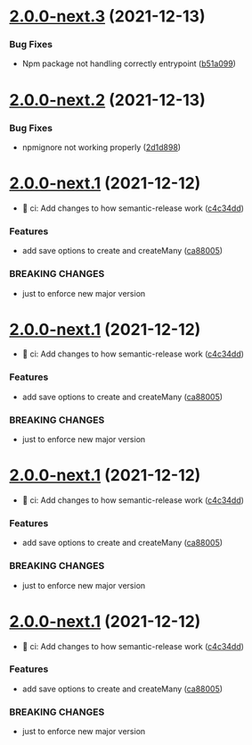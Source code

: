 # [2.0.0-next.3](https://github.com/jorgebodega/typeorm-seeding/compare/v2.0.0-next.2...v2.0.0-next.3) (2021-12-13)


### Bug Fixes

* Npm package not handling correctly entrypoint ([b51a099](https://github.com/jorgebodega/typeorm-seeding/commit/b51a099d20a7df30f017693852b15ced7587f04a))

# [2.0.0-next.2](https://github.com/jorgebodega/typeorm-seeding/compare/v2.0.0-next.1...v2.0.0-next.2) (2021-12-13)


### Bug Fixes

* npmignore not working properly ([2d1d898](https://github.com/jorgebodega/typeorm-seeding/commit/2d1d8986351ec647f88df7f3a72c37b149826fa3))

# [2.0.0-next.1](https://github.com/jorgebodega/typeorm-seeding/compare/v1.6.2...v2.0.0-next.1) (2021-12-12)


* :construction_worker: ci: Add changes to how semantic-release work ([c4c34dd](https://github.com/jorgebodega/typeorm-seeding/commit/c4c34dd55882a445992882398c5da74459322a77))


### Features

* add save options to create and createMany ([ca88005](https://github.com/jorgebodega/typeorm-seeding/commit/ca88005775d0aa37d1668d458ad17d260b192499))


### BREAKING CHANGES

* just to enforce new major version

# [2.0.0-next.1](https://github.com/jorgebodega/typeorm-seeding/compare/v1.6.2...v2.0.0-next.1) (2021-12-12)


* :construction_worker: ci: Add changes to how semantic-release work ([c4c34dd](https://github.com/jorgebodega/typeorm-seeding/commit/c4c34dd55882a445992882398c5da74459322a77))


### Features

* add save options to create and createMany ([ca88005](https://github.com/jorgebodega/typeorm-seeding/commit/ca88005775d0aa37d1668d458ad17d260b192499))


### BREAKING CHANGES

* just to enforce new major version

# [2.0.0-next.1](https://github.com/jorgebodega/typeorm-seeding/compare/v1.6.2...v2.0.0-next.1) (2021-12-12)


* :construction_worker: ci: Add changes to how semantic-release work ([c4c34dd](https://github.com/jorgebodega/typeorm-seeding/commit/c4c34dd55882a445992882398c5da74459322a77))


### Features

* add save options to create and createMany ([ca88005](https://github.com/jorgebodega/typeorm-seeding/commit/ca88005775d0aa37d1668d458ad17d260b192499))


### BREAKING CHANGES

* just to enforce new major version

# [2.0.0-next.1](https://github.com/jorgebodega/typeorm-seeding/compare/v1.6.2...v2.0.0-next.1) (2021-12-12)


* :construction_worker: ci: Add changes to how semantic-release work ([c4c34dd](https://github.com/jorgebodega/typeorm-seeding/commit/c4c34dd55882a445992882398c5da74459322a77))


### Features

* add save options to create and createMany ([ca88005](https://github.com/jorgebodega/typeorm-seeding/commit/ca88005775d0aa37d1668d458ad17d260b192499))


### BREAKING CHANGES

* just to enforce new major version

